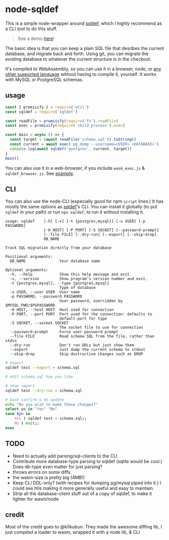 # node-sqldef

This is a simple node-wrapper around [sqldef](https://github.com/k0kubun/sqldef), which I highly recommend as a CLI tool to do this stuff. 

> See a demo [here](http://konsumer.js.org/node-sqldef/)!

The basic idea is that you can keep a plain SQL file that desribes the current database, and migrate back and forth. Using git, you can migrate the existing database to whatever the current structure is in the checkout.

It's compiled to WebAssembly, so you can use it in a browser, node, or [any other supported language](https://github.com/wasmerio/wasmer) without having to compile it, yourself. It works with MySQL or PostgreSQL schemas.

## usage

```js
const { promisify } = require('util')
const sqldef = require('sqldef')

const readFile = promisify(require('fs').readFile)
const exec = promisify(require('child_process').exec)

const main = async () => {
  const target = (await readFile('schema.sql')).toString()
  const current = await exec('pg_dump --username=<USER> <DATABASE>')
  console.log(await sqldef('postgres', current, target))
}
main()
```

You can also use it in a web-browser, if you include `wasm_exec.js` & `sqldef_browser.js`. See [example](./build/js-wasm/index.html).

## CLI

You can also use the node-CLI (especially good for npm `script` lines.) It has mostly the same options as [sqldef](https://github.com/k0kubun/sqldef)'s CLI. You can install it globally (to put `sqldef` in your path) or run `npx sqldef`, to run it without installing it.

```
usage: sqldef    [-h] [-v] [-t {postgres,mysql}] [-u USER] [-p PASSWORD]
                 [-H HOST] [-P PORT] [-S SOCKET] [--password-prompt]
                 [--file FILE] [--dry-run] [--export] [--skip-drop]
                 DB_NAME

Track SQL migration directly from your database

Positional arguments:
  DB_NAME               Your database name

Optional arguments:
  -h, --help            Show this help message and exit.
  -v, --version         Show program's version number and exit.
  -t {postgres,mysql}, --type {postgres,mysql}
                        Type of database
  -u USER, --user USER  User name
  -p PASSWORD, --password PASSWORD
                        User password, overridden by $MYSQL_PWD/$PGPASSWORD
  -H HOST, --host HOST  Host used for connection
  -P PORT, --port PORT  Port used for the connection: defaults to 
                        default-port for type
  -S SOCKET, --socket SOCKET
                        The socket file to use for connection
  --password-prompt     Force user password prompt
  --file FILE           Read schema SQL from the file, rather than stdin
  --dry-run             Don't run DDLs but just show them
  --export              Just dump the current schema to stdout
  --skip-drop           Skip destructive changes such as DROP
```

```bash
# export
sqldef test --export > schema.sql

# edit schema.sql how you like

# show import
sqldef test --dry-run < schema.sql

# bash confirm & do update
echo "Do you wish to make these changes?"
select yn in "Yes" "No"
case $yn in
    Yes ) sqldef test < schema.sql;;
    No ) exit;;
esac
```

## TODO

* Need to actually add parsing/sql-clients to the CLI
* Contribute more database-type parsing to sqldef (sqlite would be cool.) Does db-type even matter for just parsing?
* throws errors on some diffs.
* the wasm-size is pretty big (4MB!)
* Keep CLI DDL-only? (with recipes for dumping pg/mysql piped into it.) I could see htis making it more generally useful and easy to maintain.
* Strip all the database-client stuff out of a copy of sqldef, to make it lighter for wasm/node

## credit

Most of the credit goes to @k0kubun. They made the awesome diffing lib, I just compiled a loader to wasm, wrapped it with a node lib, & CLI
